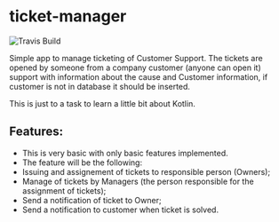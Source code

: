 # ticket-manager
![Travis Build](https://travis-ci.org/joaojunceira/ticket-manager.svg?branch=develop)

Simple app to manage ticketing of Customer Support.
The tickets are opened by someone from a company customer (anyone can open it) support with information about the cause and Customer information, if customer is not in database it should be inserted.

This is just to a task to learn a little bit about Kotlin.

## Features:
* This is very basic with only basic features implemented.
* The feature will be the following:
* Issuing and assignement of tickets to responsible person (Owners);
* Manage of tickets by Managers (the person responsible for the assignment of tickets);
* Send a notification of ticket to Owner;
* Send a notification to customer when ticket is solved.
